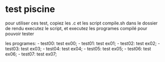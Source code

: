 # test piscine
pour utiliser ces test, copiez les .c et les script compile.sh
dans le dossier de rendu executez le script, et executez
les programes compilé pour pouvoir tester

les programes:
    - test00: test ex00;
    - test01: test ex01;
    - test02: test ex02;
    - test03: test ex03;
    - test04: test ex04;
    - test05: test ex05;
    - test06: test ex06;
    - test07: test ex07;

